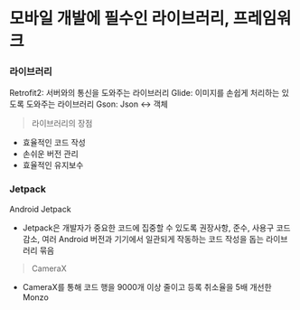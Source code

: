 # 모바일 개발에 필수인 라이브러리, 프레임워크

### 라이브러리
Retrofit2: 서버와의 통신을 도와주는 라이브러리
Glide: 이미지를 손쉽게 처리하는 있도록 도와주는 라이브러리
Gson: Json <-> 객체

> 라이브러리의 장점
- 효율적인 코드 작성
- 손쉬운 버전 관리
- 효율적인 유지보수


### Jetpack
Android Jetpack
- Jetpack은 개발자가 중요한 코드에 집중할 수 있도록 권장사항, 준수, 사용구 코드 감소, 여러 Android 버전과 기기에서 일관되게 작동하는 코드 작성을 돕는 라이브러리 묶음

> CameraX
- CameraX를 통해 코드 행을 9000개 이상 줄이고 등록 취소율을 5배 개선한 Monzo

